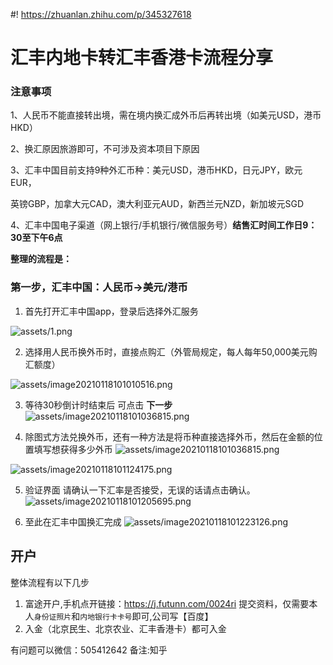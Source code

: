 #! https://zhuanlan.zhihu.com/p/345327618

# 汇丰内地卡转汇丰香港卡流程分享

### **注意事项**

1、人民币不能直接转出境，需在境内换汇成外币后再转出境（如美元USD，港币HKD）

2、换汇原因旅游即可，不可涉及资本项目下原因

3、汇丰中国目前支持9种外汇币种：美元USD，港币HKD，日元JPY，欧元EUR，

英镑GBP，加拿大元CAD，澳大利亚元AUD，新西兰元NZD，新加坡元SGD

4、汇丰中国电子渠道（网上银行/手机银行/微信服务号）**结售汇时间工作日9：30至下午6点**



**整理的流程是：**

### **第一步，汇丰中国：人民币→美元/港币**

1. 首先打开汇丰中国app，登录后选择外汇服务

![assets/1.png](assets/1.png)

2. 选择用人民币换外币时，直接点购汇（外管局规定，每人每年50,000美元购汇额度）

![assets/image20210118101010516.png](assets/image20210118101010516.png)

3. 等待30秒倒计时结束后 可点击 **下一步**
![assets/image20210118101036815.png](assets/image20210118101036815.png)

4. 除图式方法兑换外币，还有一种方法是将币种直接选择外币，然后在金额的位置填写想获得多少外币
![assets/image20210118101036815.png](assets/image20210118101106616.png)

![assets/image20210118101124175.png](assets/image20210118101124175.png)

5. 验证界面 请确认一下汇率是否接受，无误的话请点击确认。
![assets/image20210118101205695.png](assets/image20210118101205695.png)

6. 至此在汇丰中国换汇完成
![assets/image20210118101223126.png](assets/image20210118101223126.png)


## 开户
整体流程有以下几步
1. 富途开户,手机点开链接：https://j.futunn.com/0024ri 提交资料，仅需要本人`身份证照片`和`内地银行卡卡号`即可,公司写【百度】
2. 入金（北京民生、北京农业、汇丰香港卡）都可入金

有问题可以微信：505412642 备注:知乎



